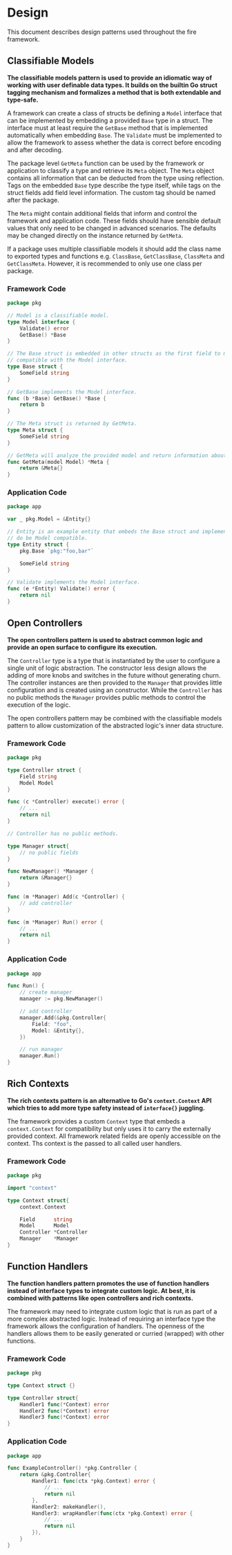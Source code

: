 # Design

This document describes design patterns used throughout the fire framework.

## Classifiable Models

**The classifiable models pattern is used to provide an idiomatic way of working
with user definable data types. It builds on the builtin Go struct tagging
mechanism and formalizes a method that is both extendable and type-safe.**

A framework can create a class of structs be defining a `Model` interface that
can be implemented by embedding a provided `Base` type in a struct. The interface
must at least require the `GetBase` method that is implemented automatically when
embedding `Base`. The `Validate` must be implemented to allow the framework to
assess whether the data is correct before encoding and after decoding.

The package level `GetMeta` function can be used by the framework or application
to classify a type and retrieve its `Meta` object. The `Meta` object contains
all information that can be deducted from the type using reflection. Tags on the
embedded `Base` type describe the type itself, while tags on the struct fields
add field level information. The custom tag should be named after the package.

The `Meta` might contain additional fields that inform and control the framework
and application code. These fields should have sensible default values that only
need to be changed in advanced scenarios. The defaults may be changed directly
on the instance returned by `GetMeta`.

If a package uses multiple classifiable models it should add the class name to
exported types and functions e.g. `ClassBase`, `GetClassBase`, `ClassMeta` and
`GetClassMeta`. However, it is recommended to only use one class per package.

### Framework Code

```go
package pkg

// Model is a classifiable model.
type Model interface {
    Validate() error
    GetBase() *Base
}

// The Base struct is embedded in other structs as the first field to make them
// compatible with the Model interface.
type Base struct {
    SomeField string
}

// GetBase implements the Model interface.
func (b *Base) GetBase() *Base {
    return b
}

// The Meta struct is returned by GetMeta.
type Meta struct {
    SomeField string
}

// GetMeta will analyze the provided model and return information about it.
func GetMeta(model Model) *Meta {
    return &Meta{}
}
```

### Application Code

```go
package app

var _ pkg.Model = &Entity{}

// Entity is an example entity that embeds the Base struct and implements Method
// do be Model compatible.
type Entity struct {
    pkg.Base `pkg:"foo,bar"`

    SomeField string
}

// Validate implements the Model interface.
func (e *Entity) Validate() error {
    return nil
}
```

## Open Controllers

**The open controllers pattern is used to abstract common logic and provide an
open surface to configure its execution.**

The `Controller` type is a type that is instantiated by the user to configure a
single unit of logic abstraction. The constructor less design allows the adding
of more knobs and switches in the future without generating churn. The controller
instances are then provided to the `Manager` that provides little configuration
and is created using an constructor. While the `Controller` has no public methods
the `Manager` provides public methods to control the execution of the logic.

The open controllers pattern may be combined with the classifiable models
pattern to allow customization of the abstracted logic's inner data structure.

### Framework Code

```go
package pkg

type Controller struct {
    Field string
    Model Model
}

func (c *Controller) execute() error {
    // ...
    return nil
}

// Controller has no public methods.

type Manager struct{
    // no public fields
}

func NewManager() *Manager {
    return &Manager{}
}

func (m *Manager) Add(c *Controller) {
    // add controller
}

func (m *Manager) Run() error {
    // ...
    return nil
}
```

### Application Code

```go
package app

func Run() {
    // create manager
    manager := pkg.NewManager()

    // add controller
    manager.Add(&pkg.Controller{
        Field: "foo",
        Model: &Entity{},
    })

    // run manager
    manager.Run()
}
```

## Rich Contexts

**The rich contexts pattern is an alternative to Go's `context.Context` API
which tries to add more type safety instead of `interface{}` juggling.**

The framework provides a custom `Context` type that embeds a `context.Context`
for compatibility but only uses it to carry the externally provided context.
All framework related fields are openly accessible on the context. Ths context
is the passed to all called user handlers.

### Framework Code

```go
package pkg

import "context"

type Context struct{
    context.Context

    Field      string
    Model      Model
    Controller *Controller
    Manager    *Manager
}
```

## Function Handlers

**The function handlers pattern promotes the use of function handlers instead
of interface types to integrate custom logic. At best, it is combined with 
patterns like open controllers and rich contexts.**

The framework may need to integrate custom logic that is run as part of a more
complex abstracted logic. Instead of requiring an interface type the framework
allows the configuration of handlers. The openness of the handlers allows them
to be easily generated or curried (wrapped) with other functions. 

### Framework Code

```go
package pkg

type Context struct {}

type Controller struct{
    Handler1 func(*Context) error
    Handler2 func(*Context) error
    Handler3 func(*Context) error
}
```

### Application Code

```go
package app

func ExampleController() *pkg.Controller {
    return &pkg.Controller{
        Handler1: func(ctx *pkg.Context) error {
            // ...
            return nil
        },
        Handler2: makeHandler(),
        Handler3: wrapHandler(func(ctx *pkg.Context) error {
            // ...
            return nil
        }),
    }
}
``` 
